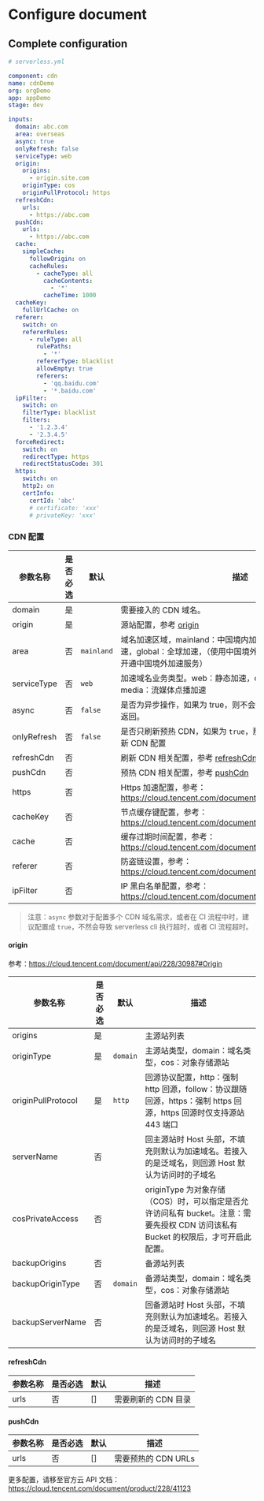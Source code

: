 # Configure document

## Complete configuration

```yml
# serverless.yml

component: cdn
name: cdnDemo
org: orgDemo
app: appDemo
stage: dev

inputs:
  domain: abc.com
  area: overseas
  async: true
  onlyRefresh: false
  serviceType: web
  origin:
    origins:
      - origin.site.com
    originType: cos
    originPullProtocol: https
  refreshCdn:
    urls:
      - https://abc.com
  pushCdn:
    urls:
      - https://abc.com
  cache:
    simpleCache:
      followOrigin: on
      cacheRules:
        - cacheType: all
          cacheContents:
            - '*'
          cacheTime: 1000
  cacheKey:
    fullUrlCache: on
  referer:
    switch: on
    refererRules:
      - ruleType: all
        rulePaths:
          - '*'
        refererType: blacklist
        allowEmpty: true
        referers:
          - 'qq.baidu.com'
          - '*.baidu.com'
  ipFilter:
    switch: on
    filterType: blacklist
    filters:
      - '1.2.3.4'
      - '2.3.4.5'
  forceRedirect:
    switch: on
    redirectType: https
    redirectStatusCode: 301
  https:
    switch: on
    http2: on
    certInfo:
      certId: 'abc'
      # certificate: 'xxx'
      # privateKey: 'xxx'
```

### CDN 配置

| 参数名称    | 是否必选 | 默认       | 描述                                                                                                                                         |
| ----------- | -------- | ---------- | -------------------------------------------------------------------------------------------------------------------------------------------- |
| domain      | 是       |            | 需要接入的 CDN 域名。                                                                                                                        |
| origin      | 是       |            | 源站配置，参考 [origin](#origin)                                                                                                             |  |
| area        | 否       | `mainland` | 域名加速区域，mainland：中国境内加速，overseas：中国境外加速，global：全球加速，（使用中国境外加速、全球加速时，需要先开通中国境外加速服务） |
| serviceType | 否       | `web`      | 加速域名业务类型。web：静态加速，download：下载加速，media：流媒体点播加速                                                                   |
| async       | 否       | `false`    | 是否为异步操作，如果为 true，则不会等待 CDN 创建或更新成功再返回。                                                                           |
| onlyRefresh | 否       | `false`    | 是否只刷新预热 CDN，如果为 `true`，那么只进行刷新操作，不会更新 CDN 配置                                                                     |
| refreshCdn  | 否       |            | 刷新 CDN 相关配置，参考 [refreshCdn](#refreshCdn)                                                                                            |
| pushCdn     | 否       |            | 预热 CDN 相关配置，参考 [pushCdn](#pushCdn)                                                                                                  |
| https       | 否       |            | Https 加速配置，参考：https://cloud.tencent.com/document/api/228/30987#Https                                                                 |
| cacheKey    | 否       |            | 节点缓存键配置，参考：https://cloud.tencent.com/document/api/228/30987#CacheKey                                                              |
| cache       | 否       |            | 缓存过期时间配置，参考： https://cloud.tencent.com/document/api/228/30987#Cache                                                              |
| referer     | 否       |            | 防盗链设置，参考： https://cloud.tencent.com/document/api/228/30987#Referer                                                                  |
| ipFilter    | 否       |            | IP 黑白名单配置，参考： https://cloud.tencent.com/document/api/228/30987#IpFilter                                                            |

> 注意：`async` 参数对于配置多个 CDN 域名需求，或者在 CI 流程中时，建议配置成 `true`，不然会导致 serverless cli 执行超时，或者 CI 流程超时。

#### origin

参考：https://cloud.tencent.com/document/api/228/30987#Origin

| 参数名称           | 是否必选 | 默认     | 描述                                                                                                                               |
| ------------------ | -------- | -------- | ---------------------------------------------------------------------------------------------------------------------------------- |
| origins            | 是       |          | 主源站列表                                                                                                                         |
| originType         | 是       | `domain` | 主源站类型，domain：域名类型，cos：对象存储源站                                                                                    |
| originPullProtocol | 是       | `http`   | 回源协议配置，http：强制 http 回源，follow：协议跟随回源，https：强制 https 回源，https 回源时仅支持源站 443 端口                  |
| serverName         | 否       |          | 回主源站时 Host 头部，不填充则默认为加速域名。若接入的是泛域名，则回源 Host 默认为访问时的子域名                                   |
| cosPrivateAccess   | 否       |          | originType 为对象存储（COS）时，可以指定是否允许访问私有 bucket。注意：需要先授权 CDN 访问该私有 Bucket 的权限后，才可开启此配置。 |
| backupOrigins      | 否       |          | 备源站列表                                                                                                                         |
| backupOriginType   | 否       | `domain` | 备源站类型，domain：域名类型，cos：对象存储源站                                                                                    |
| backupServerName   | 否       |          | 回备源站时 Host 头部，不填充则默认为加速域名。若接入的是泛域名，则回源 Host 默认为访问时的子域名                                   |

#### refreshCdn

| 参数名称 | 是否必选 | 默认 | 描述                |
| -------- | -------- | ---- | ------------------- |
| urls     | 否       | []   | 需要刷新的 CDN 目录 |

#### pushCdn

| 参数名称 | 是否必选 | 默认 | 描述                |
| -------- | -------- | ---- | ------------------- |
| urls     | 否       | []   | 需要预热的 CDN URLs |

更多配置，请移至官方云 API 文档：https://cloud.tencent.com/document/product/228/41123
